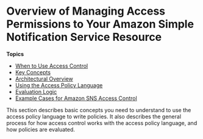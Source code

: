# Overview of Managing Access Permissions to Your Amazon Simple Notification Service Resource<a name="sns-overview-of-managing-access"></a>

**Topics**
+ [When to Use Access Control](AccessPolicyLanguage_WhenToUse_Sns.md)
+ [Key Concepts](AccessPolicyLanguage_KeyConcepts.md)
+ [Architectural Overview](AccessPolicyLanguage_ArchitecturalOverview.md)
+ [Using the Access Policy Language](AccessPolicyLanguage_OverallFlow.md)
+ [Evaluation Logic](AccessPolicyLanguage_EvaluationLogic.md)
+ [Example Cases for Amazon SNS Access Control](sns-access-policy-use-cases.md)

This section describes basic concepts you need to understand to use the access policy language to write policies\. It also describes the general process for how access control works with the access policy language, and how policies are evaluated\.